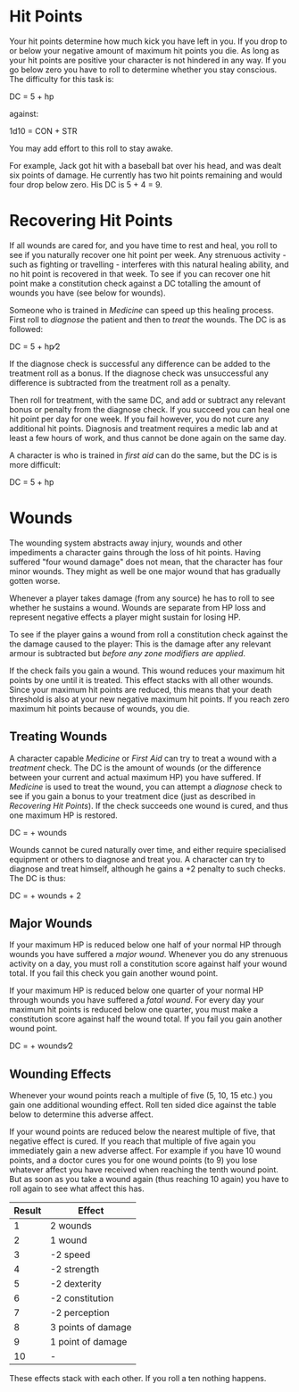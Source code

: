 # Hit Points

Your hit points determine how much kick you have left in you. If you drop to
or below your negative amount of maximum hit points you die. As long as your
hit points are positive your character is not hindered in any way. If you
go below zero you have to roll to determine whether you stay conscious. The
difficulty for this task is:

<div class="formula formula-top formula-bottom">
DC = <span data-bracket-bottom="base">5</span>
<span data-bracket-top="HP lost">+ hp</span>
</div>

against:

<div class="formula formula-top formula-bottom">
1d10 = <span data-bracket-bottom="modifier">CON</span>
<span data-bracket-top="modifier">+ STR</span>
</div>

You may add effort to this roll to stay awake.

For example, Jack got hit with a baseball bat over his head, and was dealt six
points of damage. He currently has two hit points remaining and would four
drop below zero. His DC is 5 + 4 = 9.

# Recovering Hit Points

If all wounds are cared for, and you have time to rest and heal, you roll to
see if you naturally recover one hit point per week. Any strenuous activity -
such as fighting or travelling - interferes with this natural healing ability,
and no hit point is recovered in that week. To see if you can recover one hit
point make a constitution check against a DC totalling the amount of wounds you
have (see below for wounds).

Someone who is trained in _Medicine_ can speed up this healing process.
First roll to _diagnose_ the patient and then to _treat_ the wounds.
The DC is as followed:

<div class="formula formula-top formula-bottom">
DC = <span data-bracket-bottom="base">5</span>
<span data-bracket-top="HP lost">+ hp&#8260;2</span>
</div>

If the diagnose check is successful any difference can be added to the treatment
roll as a bonus. If the diagnose check was unsuccessful any difference is
subtracted from the treatment roll as a penalty.

Then roll for treatment, with the same DC, and add or subtract any relevant
bonus or penalty from the diagnose check. If you succeed you can heal one hit
point per day for one week. If you fail however, you do not cure any additional
hit points. Diagnosis and treatment requires a medic lab and at least a few
hours of work, and thus cannot be done again on the same day.

A character is who is trained in _first aid_ can do the same, but the DC is
is more difficult:

<div class="formula formula-top formula-bottom">
DC = <span data-bracket-bottom="base">5</span>
<span data-bracket-top="HP lost">+ hp</span>
</div>

# Wounds

The wounding system abstracts away injury, wounds and other impediments a
character gains through the loss of hit points. Having suffered "four wound
damage" does not mean, that the character has four minor wounds. They might as
well be one major wound that has gradually gotten worse.

Whenever a player takes damage (from any source) he has to roll to see whether
he sustains a wound. Wounds are separate from HP loss and represent negative
effects a player might sustain for losing HP.

To see if the player gains a wound from roll a constitution check against the
the damage caused to the player: This is the damage after any relevant armour is
subtracted but _before any zone modifiers are applied_.

If the check fails you gain a wound. This wound reduces your maximum hit points
by one until it is treated. This effect stacks with all other wounds. Since your
maximum hit points are reduced, this means that your death threshold is also at
your new negative maximum hit points. If you reach zero maximum hit points
because of wounds, you die.

## Treating Wounds

A character capable _Medicine_ or _First Aid_ can try to treat a
wound with a _treatment_ check. The DC is the amount of wounds (or the
difference between your current and actual maximum HP) you have suffered. If
_Medicine_ is used to treat the wound, you can attempt a _diagnose_
check to see if you gain a bonus to your treatment dice (just as described in
_Recovering Hit Points_). If the check succeeds one wound is cured, and
thus one maximum HP is restored.

<div class="formula formula-top formula-bottom">
DC = <span data-bracket-top="Wound points suffered">+ wounds</span>
</div>

Wounds cannot be cured naturally over time, and either require specialised
equipment or others to diagnose and treat you. A character can try to diagnose
and treat himself, although he gains a +2 penalty to such checks. The DC is
thus:

<div class="formula formula-top formula-bottom">
DC = <span data-bracket-top="Wound points suffered">+ wounds</span>
<span data-bracket-top="penalty for self treatment">+ 2</span>
</div>

## Major Wounds

If your maximum HP is reduced below one half of your normal HP through wounds
you have suffered a _major wound_. Whenever you do any strenuous activity on a
day, you must roll a constitution score against half your wound total. If you
fail this check you gain another wound point.

If your maximum HP is reduced below one quarter of your normal HP through wounds
you have suffered a _fatal wound_. For every day your maximum hit points is
reduced below one quarter, you must make a constitution score against half
the wound total. If you fail you gain another wound point.

<div class="formula formula-top formula-bottom">
DC = <span data-bracket-top="Wound points suffered">+ wounds&#8260;2 </span>
</div>

## Wounding Effects

Whenever your wound points reach a multiple of five (5, 10, 15 etc.) you gain
one additional wounding effect. Roll ten sided dice against the table below to
determine this adverse affect.

If your wound points are reduced below the nearest multiple of five, that
negative effect is cured. If you reach that multiple of five again you
immediately gain a new adverse affect. For example if you have 10 wound
points, and a doctor cures you for one wound points (to 9) you lose whatever
affect you have received when reaching the tenth wound point. But as soon as
you take a wound again (thus reaching 10 again) you have to roll again to see
what affect this has.

| Result | Effect             |
| ------ | ------------------ |
| 1      | 2 wounds           |
| 2      | 1 wound            |
| 3      | -2 speed           |
| 4      | -2 strength        |
| 5      | -2 dexterity       |
| 6      | -2 constitution    |
| 7      | -2 perception      |
| 8      | 3 points of damage |
| 9      | 1 point of damage  |
| 10     | -                  |

These effects stack with each other. If you roll a ten nothing happens.
